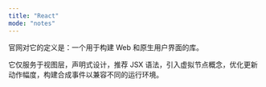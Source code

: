 ```yaml
---
title: "React"
mode: "notes"
---
```


官网对它的定义是：一个用于构建 Web 和原生用户界面的库。

它仅服务于视图层，声明式设计，推荐 JSX 语法，引入虚拟节点概念，优化更新动作幅度，构建合成事件以兼容不同的运行环境。
